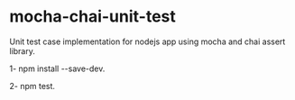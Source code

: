# mocha-chai-unit-test

Unit test case implementation for nodejs app using mocha and chai assert library. 

1- npm install --save-dev.

2- npm test.
